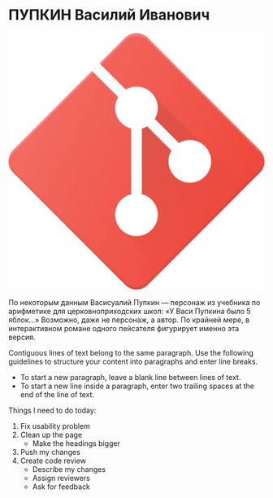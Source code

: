 # ПУПКИН Василий Иванович

![some photo](img/image.png)

По некоторым данным Васисуалий Пупкин — персонаж из учебника по арифметике для церковноприходских школ: «У Васи Пупкина было 5 яблок…» Возможно, даже не персонаж, а автор. По крайней мере, в интерактивном романе одного пейсателя фигурирует именно эта версия.

Contiguous lines of text belong to the same paragraph. Use the following guidelines to structure your content into paragraphs and enter line breaks.

- To start a new paragraph, leave a blank line between lines of text.
- To start a new line inside a paragraph, enter two trailing spaces at the end of the line of text.

Things I need to do today:
1. Fix usability problem
2. Clean up the page
   * Make the headings bigger
3. Push my changes
4. Create code review
   * Describe my changes
   * Assign reviewers
   * Ask for feedback
